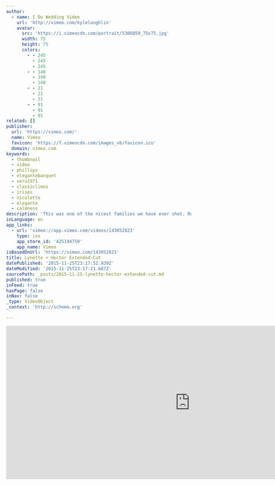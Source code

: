 ```yaml
---
author:
  - name: I Do Wedding Video
    url: 'http://vimeo.com/kylelaughlin'
    avatar:
      src: 'https://i.vimeocdn.com/portrait/5306059_75x75.jpg'
      width: 75
      height: 75
      colors:
        - - 245
          - 245
          - 245
        - - 140
          - 140
          - 140
        - - 21
          - 21
          - 21
        - - 91
          - 91
          - 91
related: []
publisher:
  url: 'https://vimeo.com/'
  name: Vimeo
  favicon: 'https://f.vimeocdn.com/images_v6/favicon.ico'
  domain: vimeo.com
keywords:
  - thumbnail
  - video
  - phillips
  - elegantebanquet
  - vero1971
  - classiclimos
  - irises
  - nicolette
  - elegante
  - calmness
description: 'This was one of the nicest families we have ever shot. Rene and I felt like one of the family members and had a great time watching the events unfold. This group was ready to party, once the events were finished... and if we did not have a long drive home, we might have stayed!'
inLanguage: en
app_links:
  - url: 'vimeo://app.vimeo.com/videos/143052823'
    type: ios
    app_store_id: '425194759'
    app_name: Vimeo
isBasedOnUrl: 'https://vimeo.com/143052823'
title: Lynette + Hector Extended-Cut
datePublished: '2015-11-25T23:17:52.939Z'
dateModified: '2015-11-25T23:17:21.687Z'
sourcePath: _posts/2015-11-25-lynette-hector-extended-cut.md
published: true
inFeed: true
hasPage: false
inNav: false
_type: VideoObject
_context: 'http://schema.org'

---
```

<iframe src="https://cdn.embedly.com/widgets/media.html?src=https%3A%2F%2Fplayer.vimeo.com%2Fvideo%2F143052823&amp;url=https%3A%2F%2Fvimeo.com%2F143052823&amp;image=http%3A%2F%2Fi.vimeocdn.com%2Fvideo%2F540537818_1280.jpg&amp;key=b7d04c9b404c499eba89ee7072e1c4f7&amp;type=text%2Fhtml&amp;schema=vimeo" width="1000" height="417" scrolling="no" frameborder="0" allowfullscreen="allowfullscreen" style=""></iframe>
